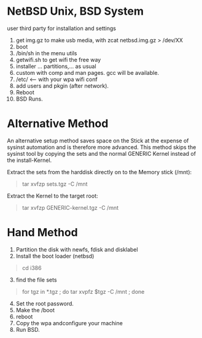 # NetBSD Unix, BSD System 
user third party for installation and settings
1. get img.gz to make usb media, with zcat netbsd.img.gz > /dev/XX
2. boot
3. /bin/sh in the menu utils
4. getwifi.sh to get wifi the free way
5. installer ... partitions,... as usual
6. custom with comp and man pages. gcc will be available.
7. /etc/ <-- with your wpa wifi conf
8. add users and pkgin (after network). 
9. Reboot
10. BSD Runs. 


# Alternative Method
An alternative setup method saves space on the Stick at the expense of sysinst automation and is therefore more advanced. This method skips the sysinst tool by copying the sets and the normal GENERIC Kernel instead of the install-Kernel.

Extract the sets from the harddisk directly on to the Memory stick (/mnt):
> tar xvfzp sets.tgz -C /mnt 


Extract the Kernel to the target root:

> tar xvfzp GENERIC-kernel.tgz -C /mnt

# Hand Method
1. Partition the disk with newfs, fdisk and disklabel
2. Install the boot loader (netbsd)

> cd i386 

3. find the file sets

> for tgz in *.tgz ; do tar xvpfz $tgz -C /mnt ; done

4. Set the root password.
5. Make the /boot
6. reboot
7. Copy the wpa andconfigure your machine
8. Run BSD.

